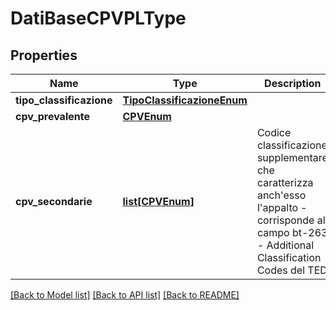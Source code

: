 # DatiBaseCPVPLType

## Properties
Name | Type | Description | Notes
------------ | ------------- | ------------- | -------------
**tipo_classificazione** | [**TipoClassificazioneEnum**](TipoClassificazioneEnum.md) |  | [optional] 
**cpv_prevalente** | [**CPVEnum**](CPVEnum.md) |  | 
**cpv_secondarie** | [**list[CPVEnum]**](CPVEnum.md) | Codice classificazione supplementare che caratterizza anch&#x27;esso l&#x27;appalto - corrisponde al campo bt-263 - Additional Classification Codes del TED | [optional] 

[[Back to Model list]](../README.md#documentation-for-models) [[Back to API list]](../README.md#documentation-for-api-endpoints) [[Back to README]](../README.md)

